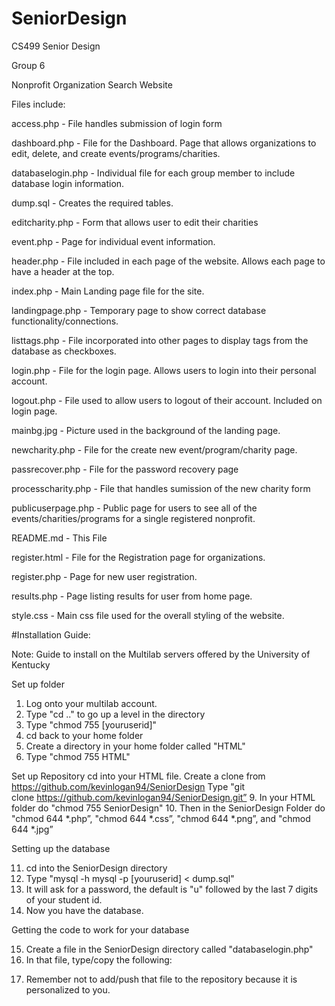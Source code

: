 # SeniorDesign
CS499 Senior Design

Group 6

Nonprofit Organization Search Website

Files include:

access.php - File handles submission of login form

dashboard.php - File for the Dashboard. Page that allows organizations to edit, delete, and create events/programs/charities.

databaselogin.php - Individual file for each group member to include database login information.

dump.sql - Creates the required tables.

editcharity.php - Form that allows user to edit their charities 

event.php - Page for individual event information.

header.php - File included in each page of the website. Allows each page to have a header at the top.

index.php - Main Landing page file for the site.

landingpage.php - Temporary page to show correct database functionality/connections.

listtags.php - File incorporated into other pages to display tags from the database as checkboxes.

login.php - File for the login page. Allows users to login into their personal account.

logout.php - File used to allow users to logout of their account. Included on login page.

mainbg.jpg - Picture used in the background of the landing page.

newcharity.php - File for the create new event/program/charity page. 

passrecover.php - File for the password recovery page

processcharity.php - File that handles sumission of the new charity form

publicuserpage.php - Public page for users to see all of the events/charities/programs for a single registered nonprofit.

README.md - This File

register.html - File for the Registration page for organizations.

register.php - Page for new user registration.

results.php - Page listing results for user from home page.

style.css - Main css file used for the overall styling of the website.

#Installation Guide:

Note: Guide to install on the Multilab servers offered by the University of Kentucky

Set up folder
1.   Log onto your multilab account. 
2.   Type "cd .." to go up a level in the directory
3.   Type "chmod 755 [youruserid]"
4.   cd back to your home folder
5.   Create a directory in your home folder called "HTML"
6.   Type "chmod 755 HTML"

Set up Repository
cd into your HTML file.
Create a clone from https://github.com/kevinlogan94/SeniorDesign
	Type "git clone https://github.com/kevinlogan94/SeniorDesign.git”
9.   In your HTML folder do "chmod 755 SeniorDesign"
10. Then in the SeniorDesign Folder do "chmod 644 *.php”, "chmod 644 *.css”, 	"chmod 644 *.png”, and "chmod 644 *.jpg”

Setting up the database

11.    cd into the SeniorDesign directory
12.    Type "mysql -h mysql -p [youruserid] < dump.sql"
13.    It will ask for a password, the default is "u" followed by the last 7 digits of your     		student id. 
14.    Now you have the database.

Getting the code to work for your database

15.    Create a file in the SeniorDesign directory called "databaselogin.php"
16.  In that file, type/copy the following:

<?php
$db_username = "[userid]"
$db_password = "[your mysql password]"
$database = "[userid]"
$server = "mysql"
?>

17.  Remember not to add/push that file to the repository because it is personalized to you.

